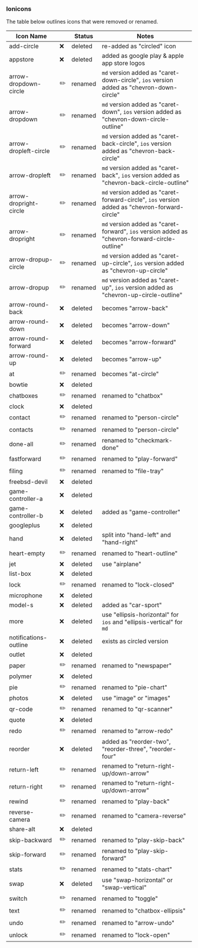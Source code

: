 ### Ionicons

<!-- TODO verify / add link to site -->

The table below outlines icons that were removed or renamed.


| Icon Name                    |             | Status      | Notes                                                                 |
| -----------------------------| ------------| ------------| ----------------------------------------------------------------------|
| add-circle            	     | :x:         | deleted     | re-added as "circled" icon                                            |
| appstore                     | :x:         | deleted     | added as google play & apple app store logos                          |
| arrow-dropdown-circle        | :pencil2:   | renamed     | `md` version added as "caret-down-circle", `ios` version added as "chevron-down-circle"         |
| arrow-dropdown               | :pencil2:   | renamed     | `md` version added as "caret-down", `ios` version added as "chevron-down-circle-outline"        |
| arrow-dropleft-circle        | :pencil2:   | renamed     | `md` version added as "caret-back-circle", `ios` version added as "chevron-back-circle"         |
| arrow-dropleft               | :pencil2:   | renamed     | `md` version added as "caret-back", `ios` version added as "chevron-back-circle-outline"        |
| arrow-dropright-circle       | :pencil2:   | renamed     | `md` version added as "caret-forward-circle", `ios` version added as "chevron-forward-circle"   |
| arrow-dropright              | :pencil2:   | renamed     | `md` version added as "caret-forward", `ios` version added as "chevron-forward-circle-outline"  |
| arrow-dropup-circle          | :pencil2:   | renamed     | `md` version added as "caret-up-circle", `ios` version added as "chevron-up-circle"             |
| arrow-dropup                 | :pencil2:   | renamed     | `md` version added as "caret-up", `ios` version added as "chevron-up-circle-outline"            |
| arrow-round-back             | :x:         | deleted     | becomes "arrow-back"                                                  |
| arrow-round-down             | :x:         | deleted     | becomes "arrow-down"                                                  |
| arrow-round-forward          | :x:         | deleted     | becomes "arrow-forward"                                               |
| arrow-round-up               | :x:         | deleted     | becomes "arrow-up"                                                    |
| at                           | :pencil2:   | renamed     | becomes "at-circle"                                                   |
| bowtie                       | :x:         | deleted     |                                                                       |
| chatboxes                    | :pencil2:   | renamed     | renamed to "chatbox"                                                  |
| clock                        | :x:         | deleted     |                                                                       |
| contact                      | :pencil2:   | renamed     | renamed to "person-circle"                                            |
| contacts                     | :pencil2:   | renamed     | renamed to "person-circle"                                            |
| done-all                     | :pencil2:   | renamed     | renamed to "checkmark-done"                                           |
| fastforward	                 | :pencil2:   | renamed     | renamed to "play-forward"                                             |
| filing                       | :pencil2:   | renamed     | renamed to "file-tray"                                                |
| freebsd-devil                | :x:         | deleted     |                                                                       |
| game-controller-a            | :x:         | deleted     |                                                                       |
| game-controller-b            | :x:         | deleted     | added as "game-controller"                                            |
| googleplus                   | :x:         | deleted     |                                                                       |
| hand                         | :x:         | deleted     | split into "hand-left" and "hand-right"                               |
| heart-empty                  | :pencil2:   | renamed     | renamed to "heart-outline"                                            |
| jet                          | :x:         | deleted     | use "airplane"                                                        |
| list-box                     | :x:         | deleted     |                                                                       |
| lock                         | :pencil2:   | renamed     | renamed to "lock-closed"                                              |
| microphone                   | :x:         | deleted     |                                                                       |
| model-s                      | :x:         | deleted     | added as "car-sport"                                                  |
| more                         | :x:         | deleted     | use "ellipsis-horizontal" for `ios` and "ellipsis-vertical" for `md`  |
| notifications-outline        | :x:         | deleted     | exists as circled version                                             |
| outlet                       | :x:         | deleted     |                                                                       |
| paper                        | :pencil2:   | renamed     | renamed to "newspaper"                                                |
| polymer                      | :x:         | deleted     |                                                                       |
| pie                          | :pencil2:   | renamed     | renamed to "pie-chart"                                                |
| photos                       | :x:         | deleted     | use "image" or "images"                                               |
| qr-code                      | :pencil2:   | renamed     | renamed to "qr-scanner"                                               |
| quote                        | :x:         | deleted     |                                                                       |
| redo                         | :pencil2:   | renamed     | renamed to "arrow-redo"                                               |
| reorder                      | :x:         | deleted     | added as "reorder-two", "reorder-three", "reorder-four"               |
| return-left                  | :pencil2:   | renamed     | renamed to "return-right-up/down-arrow"                               |
| return-right                 | :pencil2:   | renamed     | renamed to "return-right-up/down-arrow"                               |
| rewind                       | :pencil2:   | renamed     | renamed to "play-back"                                                |
| reverse-camera               | :pencil2:   | renamed     | renamed to "camera-reverse"                                           |
| share-alt                    | :x:         | deleted     |                                                                       |
| skip-backward	               | :pencil2:   | renamed     | renamed to "play-skip-back"					                                 |
| skip-forward	               | :pencil2:   | renamed     | renamed to "play-skip-forward"					                               |
| stats	                       | :pencil2:   | renamed     | renamed to "stats-chart"                                              |
| swap                         | :x:         | deleted     | use "swap-horizontal" or "swap-vertical"                              |
| switch                       | :pencil2:   | renamed     | renamed to "toggle"                                                   |
| text                         | :pencil2:   | renamed     | renamed to "chatbox-ellipsis"                                         |
| undo                         | :pencil2:   | renamed     | renamed to "arrow-undo"	                                             |
| unlock                       | :pencil2:   | renamed     | renamed to "lock-open"		                                             |
